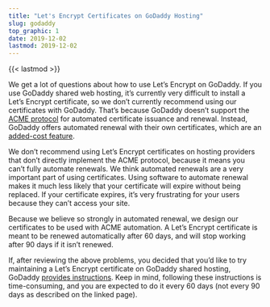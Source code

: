 ```yaml
---
title: "Let's Encrypt Certificates on GoDaddy Hosting"
slug: godaddy
top_graphic: 1
date: 2019-12-02
lastmod: 2019-12-02
---
```


{{< lastmod >}}

We get a lot of questions about how to use Let’s Encrypt on GoDaddy. If you use GoDaddy shared web hosting, it’s currently very difficult to install a Let’s Encrypt certificate, so we don’t currently recommend using our certificates with GoDaddy. That’s because GoDaddy doesn’t support the [ACME protocol](https://tools.ietf.org/html/rfc8555) for automated certificate issuance and renewal. Instead, GoDaddy offers automated renewal with their own certificates, which are an [added-cost feature](https://www.godaddy.com/web-security/ssl-certificate).

We don’t recommend using Let’s Encrypt certificates on hosting providers that don’t directly implement the ACME protocol, because it means you can’t fully automate renewals. We think automated renewals are a very important part of using certificates. Using software to automate renewal makes it much less likely that your certificate will expire without being replaced. If your certificate expires, it’s very frustrating for your users because they can’t access your site.

Because we believe so strongly in automated renewal, we design our certificates to be used with ACME automation. A Let’s Encrypt certificate is meant to be renewed automatically after 60 days, and will stop working after 90 days if it isn’t renewed.

If, after reviewing the above problems, you decided that you’d like to try maintaining a Let’s Encrypt certificate on GoDaddy shared hosting, GoDaddy [provides instructions](https://www.godaddy.com/help/install-a-lets-encrypt-certificate-on-your-cpanel-hosting-account-28023). Keep in mind, following these instructions is time-consuming, and you are expected to do it every 60 days (not every 90 days as described on the linked page).
